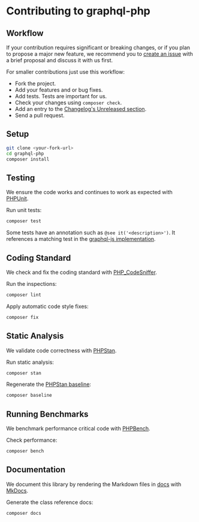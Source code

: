 # Contributing to graphql-php

## Workflow

If your contribution requires significant or breaking changes, or if you plan to propose a major new feature,
we recommend you to [create an issue](https://github.com/webonyx/graphql-php/issues/new)
with a brief proposal and discuss it with us first.

For smaller contributions just use this workflow:

- Fork the project.
- Add your features and or bug fixes.
- Add tests. Tests are important for us.
- Check your changes using `composer check`.
- Add an entry to the [Changelog's Unreleased section](CHANGELOG.md#unreleased).
- Send a pull request.

## Setup

```sh
git clone <your-fork-url>
cd graphql-php
composer install
```

## Testing

We ensure the code works and continues to work as expected with [PHPUnit](https://phpunit.de).

Run unit tests:

```sh
composer test
```

Some tests have an annotation such as `@see it('<description>')`.
It references a matching test in the [graphql-js implementation](https://github.com/graphql/graphql-js).

## Coding Standard

We check and fix the coding standard with [PHP_CodeSniffer](https://github.com/squizlabs/PHP_CodeSniffer).

Run the inspections:

```sh
composer lint
```

Apply automatic code style fixes:

```sh
composer fix
```

## Static Analysis

We validate code correctness with [PHPStan](https://phpstan.org).

Run static analysis:

```sh
composer stan
```

Regenerate the [PHPStan baseline](https://phpstan.org/user-guide/baseline):

```sh
composer baseline
```

## Running Benchmarks

We benchmark performance critical code with [PHPBench](https://github.com/phpbench/phpbench).

Check performance:

```sh
composer bench
```

## Documentation

We document this library by rendering the Markdown files in [docs](docs) with [MkDocs](https://www.mkdocs.org).

Generate the class reference docs:

```sh
composer docs
```
